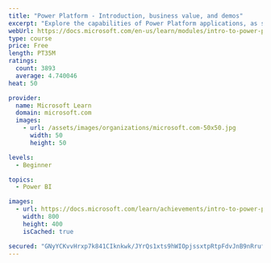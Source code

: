 ```yaml
---
title: "Power Platform - Introduction, business value, and demos"
excerpt: "Explore the capabilities of Power Platform applications, as seen in demonstrations and customer case studies."
webUrl: https://docs.microsoft.com/en-us/learn/modules/intro-to-power-platform-mba/
type: course
price: Free
length: PT35M
ratings:
  count: 3893
  average: 4.740046
heat: 50

provider:
  name: Microsoft Learn
  domain: microsoft.com
  images:
    - url: /assets/images/organizations/microsoft.com-50x50.jpg
      width: 50
      height: 50

levels:
  - Beginner

topics:
  - Power BI

images:
  - url: https://docs.microsoft.com/learn/achievements/intro-to-power-platform-social.png
    width: 800
    height: 400
    isCached: true

secured: "GNyYCKvvHrxp7k841CIknkwk/JYrQs1xts9hWIOpjssxtpRtpFdvJnB9nRruf707s++e9RlW+iz9M5+sriVC4Vr4Z+wiiAxirNH7NsgsYHLKntJHHYhRWFNyy7s0sgQVBAgQNMbuWrK412PV7vUz6FBZ0kq6WVVqFzLE/5BJz12VyMDrP1t+hjBAelmsCyIuAqewfcjb1tvDfKiN/vOru8twnpEpsIowjrIE0fk1Oe2nT7+HgFKS63NIGmhtJZugS5pW4nVEAg1xRTz63U7Jrb0qbqZw9ajdVOcKlc4fy2eZB2tqS+0Qq+Hno+YS+SyGTmGTU1zRXWlb54Rl/arF2lUYvhMH/BSW83lRObMvYoPB0s+x2q8ipfG4P3M8WT4GtRgbrxBBVvTcOgU1tkUrJPwW7h4kp1RSbLXXfUT/FOo=;I9gsF1xjH4yHITj1F4S4rw=="
---
```


